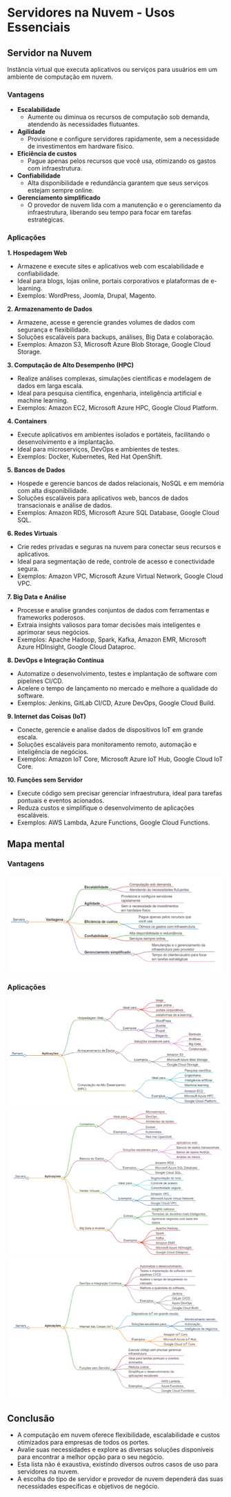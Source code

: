 # Servidores na Nuvem - Usos Essenciais

## **Servidor na Nuvem** 

Instância virtual que executa aplicativos ou serviços para usuários em um ambiente de computação em nuvem.

### **Vantagens**

* **Escalabilidade** 
    - Aumente ou diminua os recursos de computação sob demanda, atendendo às necessidades flutuantes.
* **Agilidade** 
    - Provisione e configure servidores rapidamente, sem a necessidade de investimentos em hardware físico.
* **Eficiência de custos** 
    - Pague apenas pelos recursos que você usa, otimizando os gastos com infraestrutura.
* **Confiabilidade** 
    - Alta disponibilidade e redundância garantem que seus serviços estejam sempre online.
* **Gerenciamento simplificado** 
    - O provedor de nuvem lida com a manutenção e o gerenciamento da infraestrutura, liberando seu tempo para focar em tarefas estratégicas.

### **Aplicações**

**1. Hospedagem Web**

* Armazene e execute sites e aplicativos web com escalabilidade e confiabilidade.
* Ideal para blogs, lojas online, portais corporativos e plataformas de e-learning.
* Exemplos: WordPress, Joomla, Drupal, Magento.

**2. Armazenamento de Dados**

* Armazene, acesse e gerencie grandes volumes de dados com segurança e flexibilidade.
* Soluções escaláveis para backups, análises, Big Data e colaboração.
* Exemplos: Amazon S3, Microsoft Azure Blob Storage, Google Cloud Storage.

**3. Computação de Alto Desempenho (HPC)**

* Realize análises complexas, simulações científicas e modelagem de dados em larga escala.
* Ideal para pesquisa científica, engenharia, inteligência artificial e machine learning.
* Exemplos: Amazon EC2, Microsoft Azure HPC, Google Cloud Platform.

**4. Containers**

* Execute aplicativos em ambientes isolados e portáteis, facilitando o desenvolvimento e a implantação.
* Ideal para microserviços, DevOps e ambientes de testes.
* Exemplos: Docker, Kubernetes, Red Hat OpenShift.

**5. Bancos de Dados**

* Hospede e gerencie bancos de dados relacionais, NoSQL e em memória com alta disponibilidade.
* Soluções escaláveis para aplicativos web, bancos de dados transacionais e análise de dados.
* Exemplos: Amazon RDS, Microsoft Azure SQL Database, Google Cloud SQL.

**6. Redes Virtuais**

* Crie redes privadas e seguras na nuvem para conectar seus recursos e aplicativos.
* Ideal para segmentação de rede, controle de acesso e conectividade segura.
* Exemplos: Amazon VPC, Microsoft Azure Virtual Network, Google Cloud VPC.

**7. Big Data e Análise**

* Processe e analise grandes conjuntos de dados com ferramentas e frameworks poderosos.
* Extraia insights valiosos para tomar decisões mais inteligentes e aprimorar seus negócios.
* Exemplos: Apache Hadoop, Spark, Kafka, Amazon EMR, Microsoft Azure HDInsight, Google Cloud Dataproc.

**8. DevOps e Integração Contínua**

* Automatize o desenvolvimento, testes e implantação de software com pipelines CI/CD.
* Acelere o tempo de lançamento no mercado e melhore a qualidade do software.
* Exemplos: Jenkins, GitLab CI/CD, Azure DevOps, Google Cloud Build.

**9. Internet das Coisas (IoT)**

* Conecte, gerencie e analise dados de dispositivos IoT em grande escala.
* Soluções escaláveis para monitoramento remoto, automação e inteligência de negócios.
* Exemplos: Amazon IoT Core, Microsoft Azure IoT Hub, Google Cloud IoT Core.

**10. Funções sem Servidor**

* Execute código sem precisar gerenciar infraestrutura, ideal para tarefas pontuais e eventos acionados.
* Reduza custos e simplifique o desenvolvimento de aplicações escaláveis.
* Exemplos: AWS Lambda, Azure Functions, Google Cloud Functions.

## Mapa mental

### Vantagens
![](../img/markmap_computacao_nuvem_exemplo_servers_vantagens.md.png)

### Aplicações
![](../img/markmap_computacao_nuvem_exemplo_servers_aplicacoes_1.md.png)
![](../img/markmap_computacao_nuvem_exemplo_servers_aplicacoes_2.md.png)
![](../img/markmap_computacao_nuvem_exemplo_servers_aplicacoes_3.md.png)

## Conclusão 

* A computação em nuvem oferece flexibilidade, escalabilidade e custos otimizados para empresas de todos os portes.
* Avalie suas necessidades e explore as diversas soluções disponíveis para encontrar a melhor opção para o seu negócio.
* Esta lista não é exaustiva, existindo diversos outros casos de uso para servidores na nuvem.
* A escolha do tipo de servidor e provedor de nuvem dependerá das suas necessidades específicas e objetivos de negócio.
